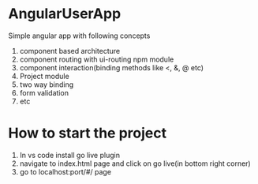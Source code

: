 # AngularUserApp
Simple angular app with following concepts
1. component based architecture
2. component routing with ui-routing npm module
3. component interaction(binding methods like <, &, @ etc)
4. Project module
5. two way binding
6. form validation
7. etc

# How to start the project
1. In vs code install go live plugin
2. navigate to index.html page and click on go live(in bottom right corner)
3. go to localhost:port/#/ page
